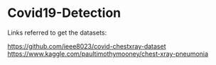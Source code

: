 # Covid19-Detection
Links referred to get the datasets:

https://github.com/ieee8023/covid-chestxray-dataset
https://www.kaggle.com/paultimothymooney/chest-xray-pneumonia
